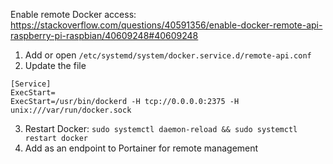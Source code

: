 Enable remote Docker access: https://stackoverflow.com/questions/40591356/enable-docker-remote-api-raspberry-pi-raspbian/40609248#40609248

1.  Add or open `/etc/systemd/system/docker.service.d/remote-api.conf`
2.  Update the file

```
[Service]
ExecStart=
ExecStart=/usr/bin/dockerd -H tcp://0.0.0.0:2375 -H unix:///var/run/docker.sock
```

3. Restart Docker: `sudo systemctl daemon-reload && sudo systemctl restart docker`
4. Add as an endpoint to Portainer for remote management
